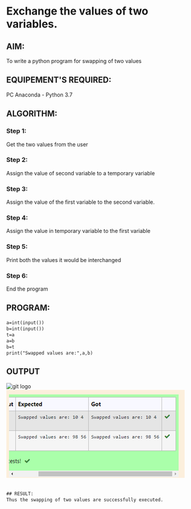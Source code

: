 # Exchange the values of two variables.
## AIM:
To write a python program for swapping of two values
## EQUIPEMENT'S REQUIRED: 
PC
Anaconda - Python 3.7
## ALGORITHM: 
### Step 1:
Get the two values from the user
### Step 2: 
Assign the value of second variable to a temporary variable 
### Step 3: 
Assign the value of the first variable to the second variable.
### Step 4:  
Assign the value in temporary variable to the first variable
### Step 5: 
Print both the values it would be interchanged
### Step 6: 
End the program
## PROGRAM:
```
a=int(input())
b=int(input())
t=a
a=b
b=t
print("Swapped values are:",a,b)
```
## OUTPUT
![git logo](ex1out1.png)
![](ex1out2.png)
```

## RESULT:
Thus the swapping of two values are successfully executed.



